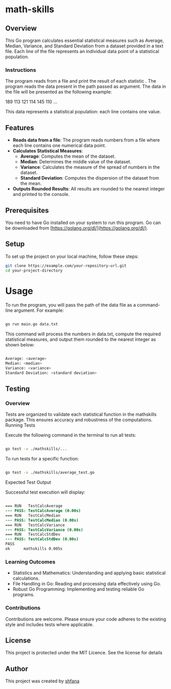 # math-skills

## Overview
This Go program calculates essential statistical measures such as Average, Median, Variance, and Standard Deviation from a dataset provided in a text file. Each line of the file represents an individual data point of a statistical population.

### Instructions
The program reads from a file and print the result of each statistic . The program reads the data present in the path passed as argument. The data in the file will be presented as the following example:

189
113
121
114
145
110
...

This data represents a statistical population: each line contains one value.


## Features
- **Reads data from a file**: The program reads numbers from a file where each line contains one numerical data point.
- **Calculates Statistical Measures**:
  - **Average**: Computes the mean of the dataset.
  - **Median**: Determines the middle value of the dataset.
  - **Variance**: Calculates the measure of the spread of numbers in the dataset.
  - **Standard Deviation**: Computes the dispersion of the dataset from the mean.
- **Outputs Rounded Results**: All results are rounded to the nearest integer and printed to the console.

## Prerequisites
You need to have Go installed on your system to run this program. Go can be downloaded from [https://golang.org/dl/](https://golang.org/dl/).

## Setup
To set up the project on your local machine, follow these steps:

```bash
git clone https://example.com/your-repository-url.git
cd your-project-directory
```
# Usage

To run the program, you will pass the path of the data file as a command-line argument. For example:

```bash

go run main.go data.txt

```
This command will process the numbers in data.txt, compute the required statistical measures, and output them rounded to the nearest integer as shown below:

```bash

Average: <average>
Median: <median>
Variance: <variance>
Standard Deviation: <standard deviation>
```
## Testing

### Overview

Tests are organized to validate each statistical function in the mathskills package. This ensures accuracy and robustness of the computations.
Running Tests

Execute the following command in the terminal to run all tests:

```bash

go test -v ./mathskills/...

```

To run tests for a specific function:

```bash

go test -v ./mathskills/average_test.go
```

Expected Test Output

Successful test execution will display:

```diff

=== RUN   TestCalcAverage
--- PASS: TestCalcAverage (0.00s)
=== RUN   TestCalcMedian
--- PASS: TestCalcMedian (0.00s)
=== RUN   TestCalcVariance
--- PASS: TestCalcVariance (0.00s)
=== RUN   TestCalcStdDev
--- PASS: TestCalcStdDev (0.00s)
PASS
ok      mathskills 0.005s
```
### Learning Outcomes

  - Statistics and Mathematics: Understanding and applying basic statistical calculations.
  - File Handling in Go: Reading and processing data effectively using Go.
  - Robust Go Programming: Implementing and testing reliable Go programs.

### Contributions

Contributions are welcome. Please ensure your code adheres to the existing style and includes tests where applicable.
 
 ## License 
 This project is protected under the MIT Licence. See the license for details

 ## Author
 This project was created by [shfana](https://github.com/Wambita)
